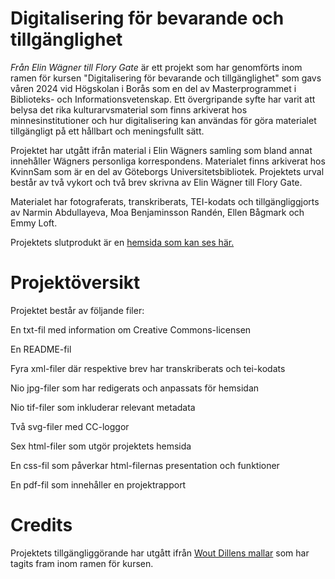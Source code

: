 # Digitalisering för bevarande och tillgänglighet
*Från Elin Wägner till Flory Gate* är ett projekt som har genomförts inom ramen för kursen 
"Digitalisering för bevarande och tillgänglighet" 
som gavs våren 2024 vid Högskolan i Borås som en del av Masterprogrammet i Biblioteks- 
och Informationsvetenskap. Ett övergripande syfte har varit att belysa det rika kulturarvsmaterial 
som finns arkiverat hos minnesinstitutioner och hur digitalisering kan användas för göra 
materialet tillgängligt på ett hållbart och meningsfullt sätt. 
 
Projektet har utgått ifrån material i Elin Wägners samling som bland annat innehåller 
Wägners personliga korrespondens. Materialet finns arkiverat hos KvinnSam som är en del 
av Göteborgs Universitetsbibliotek. Projektets urval består av två vykort och två brev 
skrivna av Elin Wägner till Flory Gate.

Materialet har fotograferats, transkriberats, TEI-kodats och tillgängliggjorts av 
Narmin Abdullayeva, Moa Benjaminsson Randén, Ellen Bågmark och Emmy Loft.

Projektets slutprodukt är en [hemsida som kan ses här.](https://narminino.github.io/Digitalisering-for-bevarande-och-tillganglighet/index.html)

# Projektöversikt
Projektet består av följande filer:

En txt-fil med information om Creative Commons-licensen

En README-fil


Fyra xml-filer där respektive brev har transkriberats och tei-kodats

Nio jpg-filer som har redigerats och anpassats för hemsidan

Nio tif-filer som inkluderar relevant metadata


Två svg-filer med CC-loggor 

Sex html-filer som utgör projektets hemsida

En css-fil som påverkar html-filernas presentation och funktioner

En pdf-fil som innehåller en projektrapport

# Credits

Projektets tillgängliggörande har utgått ifrån [Wout Dillens mallar](https://github.com/SSLIS/DCHM-template/tree/main) som har
tagits fram inom ramen för kursen. 




